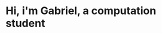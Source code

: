 <h1> Hi, i'm Gabriel, a computation student </h1>
<img height="100em" scr="https://github-readme-stats.vercel.app/api?username=lookin-at-the-stars&show_icons=true&theme=onedark&include_all_commits=true&count_private=true"/>
